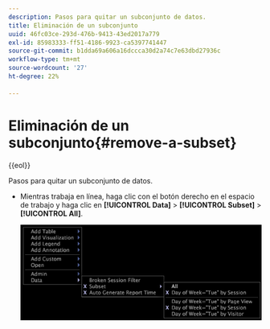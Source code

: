 ```yaml
---
description: Pasos para quitar un subconjunto de datos.
title: Eliminación de un subconjunto
uuid: 46fc03ce-293d-476b-9413-43ed2017a779
exl-id: 85983333-ff51-4186-9923-ca5397741447
source-git-commit: b1dda69a606a16dccca30d2a74c7e63dbd27936c
workflow-type: tm+mt
source-wordcount: '27'
ht-degree: 22%

---
```


# Eliminación de un subconjunto{#remove-a-subset}

{{eol}}

Pasos para quitar un subconjunto de datos.

* Mientras trabaja en línea, haga clic con el botón derecho en el espacio de trabajo y haga clic en **[!UICONTROL Data]** > **[!UICONTROL Subset]** > **[!UICONTROL All]**.

   ![](assets/mnu_Subset_All.png)
